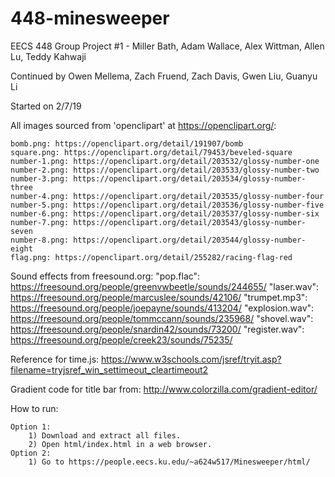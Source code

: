 # 448-minesweeper
EECS 448 Group Project #1 - Miller Bath, Adam Wallace, Alex Wittman, Allen Lu, Teddy Kahwaji

Continued by Owen Mellema, Zach Fruend, Zach Davis, Gwen Liu, Guanyu Li

Started on 2/7/19

All images sourced from 'openclipart' at https://openclipart.org/:
    
    bomb.png: https://openclipart.org/detail/191907/bomb
    square.png: https://openclipart.org/detail/79453/beveled-square
    number-1.png: https://openclipart.org/detail/203532/glossy-number-one
    number-2.png: https://openclipart.org/detail/203533/glossy-number-two
    number-3.png: https://openclipart.org/detail/203534/glossy-number-three
    number-4.png: https://openclipart.org/detail/203535/glossy-number-four
    number-5.png: https://openclipart.org/detail/203536/glossy-number-five
    number-6.png: https://openclipart.org/detail/203537/glossy-number-six
    number-7.png: https://openclipart.org/detail/203543/glossy-number-seven
    number-8.png: https://openclipart.org/detail/203544/glossy-number-eight
    flag.png: https://openclipart.org/detail/255282/racing-flag-red

Sound effects from freesound.org:
    "pop.flac": https://freesound.org/people/greenvwbeetle/sounds/244655/
    "laser.wav": https://freesound.org/people/marcuslee/sounds/42106/
    "trumpet.mp3": https://freesound.org/people/joepayne/sounds/413204/
    "explosion.wav": https://freesound.org/people/tommccann/sounds/235968/
    "shovel.wav": https://freesound.org/people/snardin42/sounds/73200/
    "register.wav": https://freesound.org/people/creek23/sounds/75235/

Reference for time.js:
    https://www.w3schools.com/jsref/tryit.asp?filename=tryjsref_win_settimeout_cleartimeout2
    
Gradient code for title bar from: http://www.colorzilla.com/gradient-editor/

How to run:

    Option 1:
        1) Download and extract all files.
        2) Open html/index.html in a web browser.
    Option 2:
        1) Go to https://people.eecs.ku.edu/~a624w517/Minesweeper/html/
